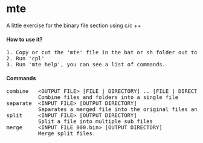 # mte
A little exercise for the binary file section using c/c ++
#### How to use it?
<pre>
1. Copy or cut the 'mte' file in the bat or sh folder out to the same level as fnt_source.
2. Run 'cpl'
3. Run 'mte help', you can see a list of commands.
</pre>
#### Commands
<pre>
combine   &lt;OUTPUT FILE&gt; [FILE | DIRECTORY] .. [FILE | DIRECTORY]
          Combine files and folders into a single file
separate  &lt;INPUT FILE&gt; [OUTPUT DIRECTORY]
          Separates a merged file into the original files and folders.
split     &lt;INPUT FILE&gt; [OUTPUT DIRECTORY]
          Split a file into multiple sub files
merge     &lt;INPUT FILE 000.bin&gt; [OUTPUT DIRECTORY]
          Merge split files.
</pre>
